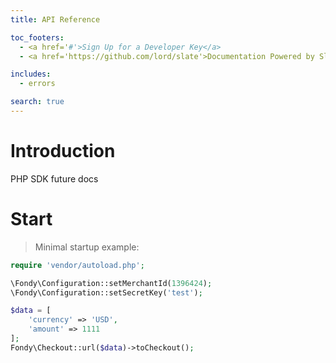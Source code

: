 ```yaml
---
title: API Reference

toc_footers:
  - <a href='#'>Sign Up for a Developer Key</a>
  - <a href='https://github.com/lord/slate'>Documentation Powered by Slate</a>

includes:
  - errors

search: true
---
```


# Introduction

PHP SDK future docs

# Start

> Minimal startup example:

```php
require 'vendor/autoload.php';

\Fondy\Configuration::setMerchantId(1396424);
\Fondy\Configuration::setSecretKey('test');

$data = [
    'currency' => 'USD',
    'amount' => 1111
];
Fondy\Checkout::url($data)->toCheckout();
```

